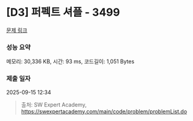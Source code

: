 # [D3] 퍼펙트 셔플 - 3499 

[문제 링크](https://swexpertacademy.com/main/code/problem/problemDetail.do?contestProbId=AWGsRbk6AQIDFAVW) 

### 성능 요약

메모리: 30,336 KB, 시간: 93 ms, 코드길이: 1,051 Bytes

### 제출 일자

2025-09-15 12:34



> 출처: SW Expert Academy, https://swexpertacademy.com/main/code/problem/problemList.do